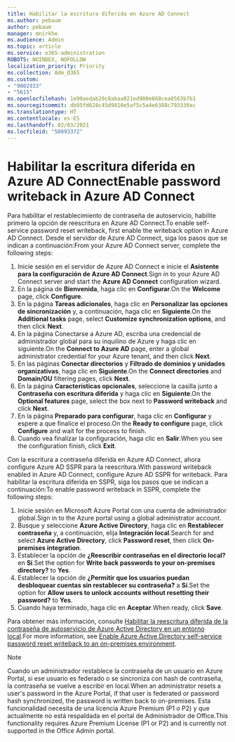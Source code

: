 ```yaml
---
title: Habilitar la escritura diferida en Azure AD Connect
ms.author: pebaum
author: pebaum
manager: mnirkhe
ms.audience: Admin
ms.topic: article
ms.service: o365-administration
ROBOTS: NOINDEX, NOFOLLOW
localization_priority: Priority
ms.collection: Adm_O365
ms.custom:
- "9002933"
- "5615"
ms.openlocfilehash: 1e90aedab20c8abaa021ed980e868cea0503b7b1
ms.sourcegitcommit: db95fd628c45d9810e5af5c5a4e6388c793339ac
ms.translationtype: HT
ms.contentlocale: es-ES
ms.lasthandoff: 02/03/2021
ms.locfileid: "50093372"
---
```

# <a name="enable-password-writeback-in-azure-ad-connect"></a><span data-ttu-id="94a59-102">Habilitar la escritura diferida en Azure AD Connect</span><span class="sxs-lookup"><span data-stu-id="94a59-102">Enable password writeback in Azure AD Connect</span></span>

<span data-ttu-id="94a59-103">Para habilitar el restablecimiento de contraseña de autoservicio, habilite primero la opción de reescritura en Azure AD Connect.</span><span class="sxs-lookup"><span data-stu-id="94a59-103">To enable self-service password reset writeback, first enable the writeback option in Azure AD Connect.</span></span> <span data-ttu-id="94a59-104">Desde el servidor de Azure AD Connect, siga los pasos que se indican a continuación:</span><span class="sxs-lookup"><span data-stu-id="94a59-104">From your Azure AD Connect server, complete the following steps:</span></span>

1. <span data-ttu-id="94a59-105">Inicie sesión en el servidor de Azure AD Connect e inicie el **Asistente para la configuración de Azure AD Connect**.</span><span class="sxs-lookup"><span data-stu-id="94a59-105">Sign in to your Azure AD Connect server and start the **Azure AD Connect** configuration wizard.</span></span>
2. <span data-ttu-id="94a59-106">En la página de **Bienvenida**, haga clic en **Configurar**.</span><span class="sxs-lookup"><span data-stu-id="94a59-106">On the **Welcome** page, click **Configure**.</span></span>
3. <span data-ttu-id="94a59-107">En la página **Tareas adicionales**, haga clic en **Personalizar las opciones de sincronización** y, a continuación, haga clic en **Siguiente**.</span><span class="sxs-lookup"><span data-stu-id="94a59-107">On the **Additional tasks** page, select **Customize synchronization options**, and then click **Next**.</span></span>
4. <span data-ttu-id="94a59-108">En la página Conectarse a Azure AD, escriba una credencial de administrador global para su inquilino de Azure y haga clic en siguiente.</span><span class="sxs-lookup"><span data-stu-id="94a59-108">On the **Connect to Azure AD** page, enter a global administrator credential for your Azure tenant, and then click **Next**.</span></span>
5. <span data-ttu-id="94a59-109">En las páginas **Conectar directorios** y **Filtrado de dominios y unidades organizativas**, haga clic en **Siguiente**.</span><span class="sxs-lookup"><span data-stu-id="94a59-109">On the **Connect directories** and **Domain/OU** filtering pages, click **Next**.</span></span>
6. <span data-ttu-id="94a59-110">En la página **Características opcionales**, seleccione la casilla junto a **Contraseña con escritura diferida** y haga clic en **Siguiente**.</span><span class="sxs-lookup"><span data-stu-id="94a59-110">On the **Optional features** page, select the box next to **Password writeback** and click **Next**.</span></span>
7. <span data-ttu-id="94a59-111">En la página **Preparado para configurar**, haga clic en **Configurar** y espere a que finalice el proceso.</span><span class="sxs-lookup"><span data-stu-id="94a59-111">On the **Ready to configure** page, click **Configure** and wait for the process to finish.</span></span>
8. <span data-ttu-id="94a59-112">Cuando vea finalizar la configuración, haga clic en **Salir**.</span><span class="sxs-lookup"><span data-stu-id="94a59-112">When you see the configuration finish, click **Exit**.</span></span>

<span data-ttu-id="94a59-113">Con la escritura a contraseña diferida en Azure AD Connect, ahora configure Azure AD SSPR para la reescritura.</span><span class="sxs-lookup"><span data-stu-id="94a59-113">With password writeback enabled in Azure AD Connect, configure Azure AD SSPR for writeback.</span></span>  <span data-ttu-id="94a59-114">Para habilitar la escritura diferida en SSPR, siga los pasos que se indican a continuación:</span><span class="sxs-lookup"><span data-stu-id="94a59-114">To enable password writeback in SSPR, complete the following steps:</span></span>

1. <span data-ttu-id="94a59-115">Inicie sesión en Microsoft Azure Portal con una cuenta de administrador global.</span><span class="sxs-lookup"><span data-stu-id="94a59-115">Sign in to the Azure portal using a global administrator account.</span></span>
2. <span data-ttu-id="94a59-116">Busque y seleccione **Azure Active Directory**, haga clic en **Restablecer contraseña** y, a continuación, elija **Integración local**.</span><span class="sxs-lookup"><span data-stu-id="94a59-116">Search for and select **Azure Active Directory**, click **Password reset**, then click **On-premises integration**.</span></span>
3. <span data-ttu-id="94a59-117">Establecer la opción de **¿Reescribir contraseñas en el directorio local?** en **Sí**.</span><span class="sxs-lookup"><span data-stu-id="94a59-117">Set the option for **Write back passwords to your on-premises directory?** to **Yes**.</span></span>
4. <span data-ttu-id="94a59-118">Establecer la opción de **¿Permitir que los usuarios puedan desbloquear cuentas sin restablecer su contraseña?** a **Sí**.</span><span class="sxs-lookup"><span data-stu-id="94a59-118">Set the option for **Allow users to unlock accounts without resetting their password?** to **Yes**.</span></span>
5. <span data-ttu-id="94a59-119">Cuando haya terminado, haga clic en **Aceptar**.</span><span class="sxs-lookup"><span data-stu-id="94a59-119">When ready, click **Save**.</span></span>

<span data-ttu-id="94a59-120">Para obtener más información, consulte [Habilitar la reescritura diferida de la contraseña de autoservicio de Azure Active Directory en un entorno local](https://docs.microsoft.com/azure/active-directory/authentication/tutorial-enable-sspr-writeback).</span><span class="sxs-lookup"><span data-stu-id="94a59-120">For more information, see [Enable Azure Active Directory self-service password reset writeback to an on-premises environment](https://docs.microsoft.com/azure/active-directory/authentication/tutorial-enable-sspr-writeback).</span></span>

> [!NOTE]
>  <span data-ttu-id="94a59-121">Cuando un administrador restablece la contraseña de un usuario en Azure Portal, si ese usuario es federado o se sincroniza con hash de contraseña, la contraseña se vuelve a escribir en local.</span><span class="sxs-lookup"><span data-stu-id="94a59-121">When an administrator resets a user's password in the Azure Portal, if that user is federated or password hash synchronized, the password is written back to on-premises.</span></span> <span data-ttu-id="94a59-122">Esta funcionalidad necesita de una licencia Azure Premium (P1 o P2) y que actualmente no está respaldada en el portal de Administrador de Office.</span><span class="sxs-lookup"><span data-stu-id="94a59-122">This functionality requires Azure Premium License (P1 or P2) and is currently not supported in the Office Admin portal.</span></span>
